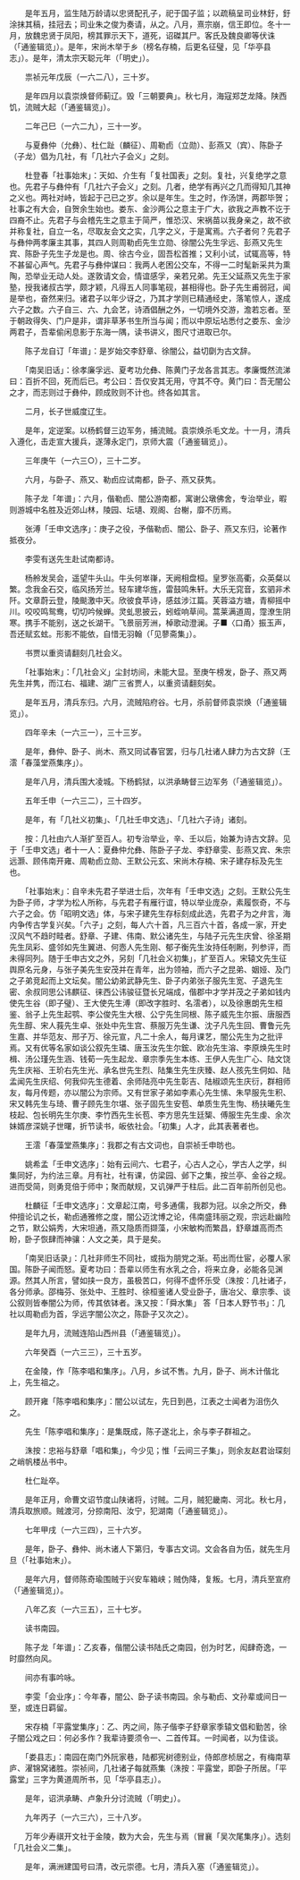 <!-- { "loadSidebar": true } -->
　　是年五月，监生陆万龄请以忠贤配孔子，祀于国子监；以疏稿呈司业林釪，釪涂抹其稿，挂冠去；司业朱之俊为奏请，从之。八月，熹宗崩，信王即位。冬十一月，放魏忠贤于凤阳，榜其罪示天下，道死，诏磔其尸。客氏及魏良卿等伏诛（「通鉴辑览」）。是年，宋尚木举于乡（榜名存楠，后更名征璧，见「华亭县志」）。是年，清太宗天聪元年（「明史」）。

　　祟祯元年戊辰（一六二八），三十岁。

　　是年四月以袁崇焕督师蓟辽。毁「三朝要典」。秋七月，海寇郑芝龙降。陕西饥，流贼大起（「通鉴辑览」）。

　　二年己巳（一六二九），三十一岁。

　　与夏彝仲（允彝）、杜仁趾（麟征）、周勒卣（立勋）、彭燕又（宾）、陈卧子（子龙）倡为几社，有「几社六子会义」之刻。

　　杜登春「社事始末」：天如、介生有「复社国表」之刻。复社，兴复绝学之意也。先君子与彝仲有「几社六子会义」之刻。几者，绝学有再兴之几而得知几其神之义也。两社对峙，皆起于己已之岁。余以是年生。生之时，作汤饼，两郡毕贺；社事之有大会，自贺余生始也。娄东、金沙两公之意主于广大，欲我之声教不讫于四裔不止。先君子与会稽先生之意主于简严，惟恐汉、宋祸苗以我身亲之，故不欲并称复社，自立一名，尽取友会文之实，几字之义，于是寓焉。六子者何？先君子与彝仲两孝廉主其事，其四人则周勒卣先生立勋、徐闇公先生孚远、彭燕又先生宾、陈卧子先生子龙是也。周、徐古今业，固吾松首推；又利小试，试辄高等，特不甚留心声气。先君子与彝仲谋曰：我两人老困公交车，不得一二时髦新采共为熏陶，恐举业无动人处。遂敦请文会，情谊感孚，亲若兄弟。先王父延燕又先生于家塾，授我诸叔古学，颇才颖，凡得五人同事笔砚，甚相得也。卧子先生甫弱冠，闻是举也，奋然来归。诸君子以年少讶之，乃其才学则已精通经史，落笔惊人，遂成六子之数。六子自三、六、九会艺，诗酒倡酬之外，一切境外交游，澹若忘者。至于朝政得失、门户是非，谓非草茅书生所当与闻；而以中原坛坫悉付之娄东、金沙两君子，吾辈偷闲息影于东海一隅，读书讲义，图尺寸进取已尔。

　　陈子龙自订「年谱」：是岁始交李舒章、徐闇公，益切劘为古文辞。

　　「南吴旧话」：徐孝廉孚远、夏考功允彝、陈黄门子龙各言其志。孝廉慨然流涕曰：百折不回，死而后已。考公曰：吾仅安其无用，守其不夺。黄门曰：吾无闇公之才，而志则过于彝仲，顾成败则不计也。终各如其言。

　　二月，长子世威度辽生。

　　是年，定逆案。以杨鹤督三边军务，捕流贼。袁崇焕杀毛文龙。十一月，清兵入遵化，击走宣大援兵，遂薄永定门，京师大震（「通鉴辑览」）。

　　三年庚午（一六三○），三十二岁。

　　六月，与卧子、燕又、勒卣应试南都，卧子、燕又获隽。

　　陈子龙「年谱」：六月，偕勒卣、闇公游南都，寓谢公墩佛舍，专治举业，暇则游城中名胜及近郊山林，陵园、坛壝、观阁、台榭，靡不历焉。

　　张溥「壬申文选序」：庚子之役，予偕勒卣、闇公、卧子、燕又东归，论著作抵夜分。

　　李雯有送先生赴试南都诗。

　　杨舲发吴会，遥望牛头山。牛头何崒嵂，天阙相盘桓。皇罗张高衢，众英粲以繁。念我金石交，临风扬芳兰。轻车建华旌，雷鼓鸣朱轩。大乐无窕音，玄驷非术阡。文章蔚云登，陵颷激中天。欣彼食苹诗，感兹涉江篇。芙蓉溢方塘，青柳摇中川。咬咬鸣鸳鸯，切切吟候蝉。灵虬思披云，蚓蛭响草间。蒿莱满道周，霪潦生阴寒。携手不能别，送之长湖干。飞景丽芳洲，棹歌动澄澜。子■〈口甬〉振玉声，吾还赋玄蚿。形影不能依，自惜无羽翰（「见蓼斋集」）。

　　书贾以重资请翻刻几社会义。

　　「社事始末」：「几社会义」尘封坊间，未能大显。至庚午榜发，卧子、燕又两先生并隽，而江右、福建、湖广三省贾人，以重资请翻刻矣。

　　是年五月，清兵东归。六月，流贼陷府谷。七月，杀前督师袁崇焕（「通鉴辑览」）。

　　四年辛未（一六三一），三十三岁。

　　是年，彝仲、卧子、尚木、燕又同试春官罢，归与几社诸人肆力为古文辞（王澐「春藻堂燕集序」）。

　　是年八月，清兵围大凌城。下杨鹤狱，以洪承畴督三边军务（「通鉴辑览」）。

　　五年壬申（一六三二），三十四岁。

　　是年，有「几社义初集」、「几社壬申文选」、「几社六子诗」诸刻。

　　按：几社由六人渐扩至百人。初专治举业，辛、壬以后，始兼为诗古文辞。见于「壬申文选」者十一人：夏彝仲允彝、陈卧子子龙、李舒章雯、彭燕又宾、朱宗远灏、顾伟南开雍、周勒卣立勋、王默公元玄、宋尚木存楠、宋子建存标及先生也。

　　「社事始末」：自辛未先君子举进士后，次年有「壬申文选」之刻。王默公先生为卧子师，才学为松人所称，与先君子有雁行谊，特以举业庞杂，素履恢奇，不与六子之会。仿「昭明文选」体，与宋子建先生存标刻成此选，先君子为之弁言，海内争传古学复兴矣。「六子」之刻，每人六十首，凡三百六十首，各成一家，开史汉风气不趋时畦者。舒章、子建、伟南、默公诸先生，与陆子元先生庆曾、徐圣期先生凤彩、盛邻如先生翼进、何悫人先生刚、郁子衡先生汝持任剞劂，列参评，而未得同列。随于壬申古文之外，另刻「几社会义初集」，扩至百人。宋辕文先生征舆原名元身，与张子美先生安茂并在青年，出为领袖，而六子之昆弟、姻娅、及门之子弟竞起而上文坛矣。闇公幼弟武静先生、卧子内弟张子服先生宽、子退先生密、余叔同思公讳麒征、徕西公讳骏征暨长兄端成，偕郡中才学并茂之子弟如钱内使先生谷（即子璧）、王大使先生溥（即改字胜时、名澐者），以及徐惠朗先生桓鉴、翁子上先生起鹗、李公俊先生大根、公宁先生同根、陈子威先生尔振、唐服西先生醇、宋人莪先生卓、张处中先生宫、蔡服万先生谦、沈子凡先生回、曹鲁元先生嘉、并华范友、邢子万、徐元宣，凡二十余人，每月课艺，闇公先生为之批评焉。又有优等名家如谈公叙先生璘、唐玉汝先生尔鋐、欧冶先生溶、李原焕先生时楫、汤公瑾先生涵、钱荀一先生起龙、章宗季先生本练、王伊人先生广心、陆文饶先生庆裕、王玠右先生光、承名世先生烈、陆集生先生庆臻、赵人孩先生侗如、陆孟闻先生庆绍、何我仰先生德着、余师陆亮中先生彰吉、陆椒颂先生庆衍，群相师友，每月传题，亦以闇公为宗师。又有世家子弟如李素心先生愫、朱早服先生积、宋又韩先生与琦、曹子顾先生尔堪、张子固先生安苞、单质生先生恂、杨扶曦先生枝起、包长明先生尔庚、李竹西先生长苞、李方思先生廷榘、傅服生先生虔、余次妹婿彦深姚子世曙，折节读书，皈依社会。「初集」人才，此其表著者也。

　　王澐「春藻堂燕集序」：我郡之有古文词也，自崇祯壬申昉也。

　　姚希孟「壬申文选序」：始有云间六、七君子，心古人之心，学古人之学，纠集同好，为约法三章。月有社，社有课，仿梁园、邺下之集，按兰亭、金谷之规。进而受简，则勇竞倍于师中；聚而献规，又讥弹严于柱后。此二百年前所创见也。

　　杜麟征「壬申文选序」：文章起江南，号多通儒，我郡为冠。以余之所交，彝仲擅论讥之长，勒卣通雅修之度，闇公迈沈博之论，伟南盛玮丽之观，宗远赴幽险之节，默公娟秀，大宋坦通，燕又隐质而撷藻，小宋敏构而繁昌，舒章雄高而杰盼，卧子恢肆而神骧：人文之美，具于是矣。

　　「南吴旧话录」：几社非师生不同社，或指为朋党之渐。苟出而仕宦，必覆人家国。陈卧子闻而怒。夏考功曰：吾辈以师生有水乳之合，将来立身，必能各见渊源。然其人所言，譬如挟一良方，虽极苦口，何得不虚怀乐受（洙按：几社诸子，各分师承。邵梅芬、张处中、王胜时、徐桓鉴诸人受业卧子，唐冶父、章宗季、谈公叙则皆奉闇公为师，传其依钵者。洙又按：「舜水集」 答「日本人野节书」：几社以周勒卣为首，孚远字闇公次之，陈卧子又次之）。

　　是年九月，流贼连陷山西州县（「通鉴辑览」）。

　　六年癸酉（一六三三），三十五岁。

　　在金陵，作「陈李唱和集序」。八月，乡试不售。九月，卧子、尚木计偕北上，先生祖之。

　　顾开雍「陈李唱和集序」：闇公以试左，先日到邑，江表之士闻者为沮伤久之。

　　先生「陈李唱和集序」：是集既成，陈子遂北上，余与李子群祖之。

　　洙按：忠裕与舒章「唱和集」，今少见；惟「云间三子集」，则余友赵君诒琛刻之峭帆楼丛书中。

　　杜仁趾卒。

　　是年正月，命曹文诏节度山陕诸将，讨贼。二月，贼犯畿南、河北。秋七月，清兵取旅顺。贼渡河，分掠南阳、汝宁，犯湖南（「通鉴辑览」）。

　　七年甲戌（一六三四），三十六岁。

　　是年，卧子、彝仲、尚木诸人下第归，专事古文词。文会各自为伍，就先生月旦（「社事始末」）。

　　是年六月，督师陈奇瑜围贼于兴安车箱峡；贼伪降，复叛。七月，清兵至宣府（「通鉴辑览」）。

　　八年乙亥（一六三五），三十七岁。

　　读书南园。

　　陈子龙「年谱」：乙亥春，偕闇公读书陆氏之南园，创为时艺，闳肆奇逸，一时靡然向风。

　　间亦有事吟咏。

　　李雯「会业序」：今年春，闇公、卧子读书南园。余与勒卣、文孙辈或间日一至，或连日羁留。

　　宋存楠「平露堂集序」：乙、丙之间，陈子偕李子舒章家季辕文倡和勤苦，徐子闇公戏之曰：何必多作？我辈诗要须令一、二首传耳。一时闻者，以为佳谈。

　　「娄县志」：南园在南门外阮家巷，陆都宪树德别业，侍郎彦桢居之，有梅南草庐、濯锦窝诸胜。崇祯间，几社诸子每就燕集（洙按：平露堂，即卧子所居。「平露堂」三字为黄道周所书，见「华亭县志」）。

　　是年，诏洪承畴、卢象升分讨流贼（「明史」）。

　　九年丙子（一六三六），三十八岁。

　　万年少寿祺开文社于金陵，数为大会，先生与焉（冒襄「吴次尾集序」）。选刻「几社会义二集」。

　　是年，满洲建国号曰清，改元崇德。七月，清兵入塞（「通鉴辑览」）。

